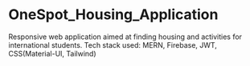 # OneSpot_Housing_Application
Responsive web application aimed at finding housing and activities for international students. Tech stack used: MERN, Firebase, JWT, CSS(Material-UI, Tailwind)
